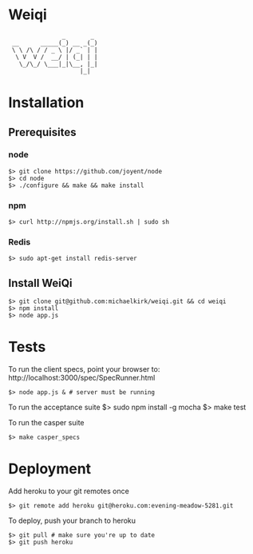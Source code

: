 Weiqi
=====
                   _       _ 
     __      _____(_) __ _(_)
     \ \ /\ / / _ \ |/ _` | |
      \ V  V /  __/ | (_| | |
       \_/\_/ \___|_|\__, |_|
                        |_|  


Installation
============

Prerequisites
-------------

### node
    $> git clone https://github.com/joyent/node
    $> cd node
    $> ./configure && make && make install

### npm
    $> curl http://npmjs.org/install.sh | sudo sh

### Redis
    $> sudo apt-get install redis-server


Install WeiQi
-------------

    $> git clone git@github.com:michaelkirk/weiqi.git && cd weiqi
    $> npm install
    $> node app.js

Tests
=====
To run the client specs, point your browser to: http://localhost:3000/spec/SpecRunner.html

    $> node app.js & # server must be running

To run the acceptance suite
    $> sudo npm install -g mocha
    $> make test

To run the casper suite

    $> make casper_specs

Deployment
==========
Add heroku to your git remotes once

    $> git remote add heroku git@heroku.com:evening-meadow-5281.git

To deploy, push your branch to heroku

    $> git pull # make sure you're up to date
    $> git push heroku


